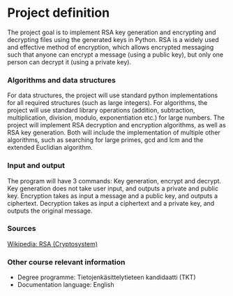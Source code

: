# Project definition

The project goal is to implement RSA key generation and encrypting and decrypting files using the generated keys in Python. 
RSA is a widely used and effective method of encryption, which allows encrypted messaging such that anyone can encrypt a message (using a public key), but only one person can decrypt it
(using a private key). 

### Algorithms and data structures

For data structures, the project will use standard python implementations for all required structures (such as large integers). For algorithms, the project will use standard library 
operations (addition, subtraction, multiplication, division, modulo, exponentiation etc.) for large numbers. The project will implement RSA decryption and encryption 
algorithms, as well as RSA key generation. Both will include the implementation of multiple other algorithms, such as searching for large primes, gcd and lcm and 
the extended Euclidian algorithm.

### Input and output

The program will have 3 commands: Key generation, encrypt and decrypt. Key generation does not take user input, and outputs a private and public key.
Encryption takes as input a message and a public key, and outputs a ciphertext. Decryption takes as input a ciphertext and a private key, and outputs the original message.

### Sources

[Wikipedia: RSA (Cryptosystem)](https://en.wikipedia.org/wiki/RSA_(cryptosystem))

### Other course relevant information

 * Degree programme: Tietojenkäsittelytieteen kandidaatti (TKT)
 * Documentation language: English
